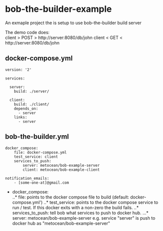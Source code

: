 # bob-the-builder-example
An exmaple project the is setup to use bob-the-builder build server

The demo code does:  
client > POST > http://server:8080/db/john
client < GET < http://server:8080/db/john

## docker-compose.yml
```
version: '2'

services:

  server:
    build: ./server/

  client:
    build: ./client/
    depends_on:
      - server
    links:
      - server
```
## bob-the-builder.yml
```
docker_compose:
    file: docker-compose.yml
    test_service: client
    services_to_push:
        server: metocean/bob-example-server
        client: metocean/bob-example-client

notification_emails:
    - [some-one-at]@gmail.com
```
* docker_compose:  
..* file: points to the docker compose file to build (default: docker-compose.yml')
..* test_service: points to the docker compose service to run / test. If this docker exits with a non-zero the build fails.
..* services_to_push: tell bob what services to push to docker hub.
...* server: metocean/bob-example-server e.g. service "server" is push to docker hub as "metocean/bob-example-server"
